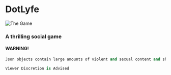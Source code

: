 # DotLyfe
![The Game](https://s3.amazonaws.com/colorslive/jpg_512x512/767309-A43Xf_m2FJrz0_Or.jpg "Dot Life")

### A thrilling social game

#### WARNING!
``` python
Json objects contain large amounts of violent and sexual content and should not be viewed by children.

Viewer Discretion is Advised
```
